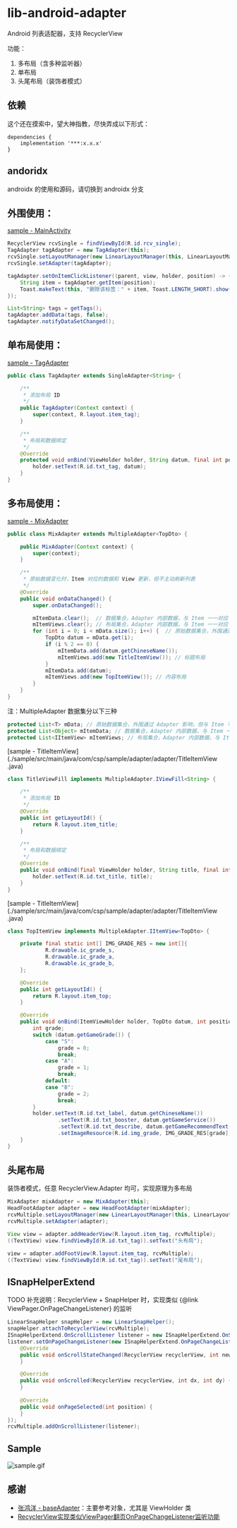 # lib-android-adapter
Android 列表适配器，支持 RecyclerView

功能：
1. 多布局（含多种监听器）
2. 单布局
3. 头尾布局（装饰者模式）

## 依赖
这个还在摸索中，望大神指教，尽快弄成以下形式：

```
dependencies {
    implementation '***:x.x.x'
}
```

## andoridx

androidx 的使用和源码，请切换到 androidx 分支

## 外围使用：
[sample - MainActivity](./sample/src/main/java/com/csp/sample/adapter/MainActivity.java)
``` java
RecyclerView rcvSingle = findViewById(R.id.rcv_single);
TagAdapter tagAdapter = new TagAdapter(this);
rcvSingle.setLayoutManager(new LinearLayoutManager(this, LinearLayoutManager.HORIZONTAL, false));
rcvSingle.setAdapter(tagAdapter);

tagAdapter.setOnItemClickListener((parent, view, holder, position) -> {
    String item = tagAdapter.getItem(position);
    Toast.makeText(this, "删除该标签：" + item, Toast.LENGTH_SHORT).show();
});

List<String> tags = getTags();
tagAdapter.addData(tags, false);
tagAdapter.notifyDataSetChanged();
```

## 单布局使用：
[sample - TagAdapter](./sample/src/main/java/com/csp/sample/adapter/adapter/TagAdapter.java)
``` java
public class TagAdapter extends SingleAdapter<String> {

    /**
     * 添加布局 ID
     */
    public TagAdapter(Context context) {
        super(context, R.layout.item_tag);
    }

    /**
     * 布局和数据绑定
     */
    @Override
    protected void onBind(ViewHolder holder, String datum, final int position) {
        holder.setText(R.id.txt_tag, datum);
    }
}
```

## 多布局使用：
[sample - MixAdapter](./sample/src/main/java/com/csp/sample/adapter/adapter/MixAdapter.java)
``` java
public class MixAdapter extends MultipleAdapter<TopDto> {

    public MixAdapter(Context context) {
        super(context);
    }

    /**
     * 原始数据变化时，Item 对应的数据和 View 更新，但不主动刷新列表
     */
    @Override
    public void onDataChanged() {
        super.onDataChanged();

        mItemData.clear();  // 数据集合，Adapter 内部数据，与 Item 一一对应
        mItemViews.clear(); // 布局集合，Adapter 内部数据，与 Item 一一对应
        for (int i = 0; i < mData.size(); i++) {  // 原始数据集合，外围通过 Adapter 影响，但与 Item 不一一对应
            TopDto datum = mData.get(i);
            if (i % 2 == 0) {
                mItemData.add(datum.getChineseName());
                mItemViews.add(new TitleItemView()); // 标题布局
            }
            mItemData.add(datum);
            mItemViews.add(new TopItemView()); // 内容布局
        }
    }
}
```

注：MultipleAdapter 数据集分以下三种
``` java
protected List<T> mData; // 原始数据集合，外围通过 Adapter 影响，但与 Item 不一一对应
protected List<Object> mItemData; // 数据集合，Adapter 内部数据，与 Item 一一对应
protected List<IItemView> mItemViews; // 布局集合，Adapter 内部数据，与 Item 一一对应
```

[sample - TitleItemView](./sample/src/main/java/com/csp/sample/adapter/adapter/TitleItemView .java)
``` java
class TitleViewFill implements MultipleAdapter.IViewFill<String> {

    /**
     * 添加布局 ID
     */
    @Override
    public int getLayoutId() {
        return R.layout.item_title;
    }

    /**
     * 布局和数据绑定
     */
    @Override
    public void onBind(final ViewHolder holder, String title, final int position) {
        holder.setText(R.id.txt_title, title);
    }
}
```

[sample - TitleItemView](./sample/src/main/java/com/csp/sample/adapter/adapter/TitleItemView .java)
``` java
class TopItemView implements MultipleAdapter.IItemView<TopDto> {

    private final static int[] IMG_GRADE_RES = new int[]{
            R.drawable.ic_grade_s,
            R.drawable.ic_grade_a,
            R.drawable.ic_grade_b,
    };

    @Override
    public int getLayoutId() {
        return R.layout.item_top;
    }

    @Override
    public void onBind(ItemViewHolder holder, TopDto datum, int position) {
        int grade;
        switch (datum.getGameGrade()) {
            case "S":
                grade = 0;
                break;
            case "A":
                grade = 1;
                break;
            default:
            case "B":
                grade = 2;
                break;
        }
        holder.setText(R.id.txt_label, datum.getChineseName())
                .setText(R.id.txt_booster, datum.getGameService())
                .setText(R.id.txt_describe, datum.getGameRecommendText())
                .setImageResource(R.id.img_grade, IMG_GRADE_RES[grade]);
    }
}
```

## 头尾布局
装饰者模式，任意 RecyclerView.Adapter 均可，实现原理为多布局
``` java
MixAdapter mixAdapter = new MixAdapter(this);
HeadFootAdapter adapter = new HeadFootAdapter(mixAdapter);
rcvMultiple.setLayoutManager(new LinearLayoutManager(this, LinearLayoutManager.VERTICAL, false));
rcvMultiple.setAdapter(adapter);

View view = adapter.addHeaderView(R.layout.item_tag, rcvMultiple);
((TextView) view.findViewById(R.id.txt_tag)).setText("头布局");

view = adapter.addFootView(R.layout.item_tag, rcvMultiple);
((TextView) view.findViewById(R.id.txt_tag)).setText("尾布局");
```

## ISnapHelperExtend
TODO 补充说明：RecyclerView + SnapHelper 时，实现类似 {@link ViewPager.OnPageChangeListener} 的监听
``` java
LinearSnapHelper snapHelper = new LinearSnapHelper();
snapHelper.attachToRecyclerView(rcvMultiple);
ISnapHelperExtend.OnScrollListener listener = new ISnapHelperExtend.OnScrollListener(snapHelper);
listener.setOnPageChangeListener(new ISnapHelperExtend.OnPageChangeListener() {
    @Override
    public void onScrollStateChanged(RecyclerView recyclerView, int newState) {
    }

    @Override
    public void onScrolled(RecyclerView recyclerView, int dx, int dy) {
    }
    
    @Override
    public void onPageSelected(int position) {
    }
});
rcvMultiple.addOnScrollListener(listener);
```

## Sample
![sample.gif](./img/sample.gif)

## 感谢
- [张鸿洋 - baseAdapter](https://github.com/hongyangAndroid/baseAdapter)：主要参考对象，尤其是 ViewHolder 类
- [RecyclerView实现类似ViewPager翻页OnPageChangeListener监听功能](https://blog.csdn.net/u012854870/article/details/84984066)
